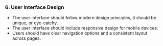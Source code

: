 ### 6. User Interface Design
- The user interface should follow modern design principles, it should be unique, or eye-catchy.
- The user interface should include responsive design for mobile devices.
- Users should have clear navigation options and a consistent layout across pages.
